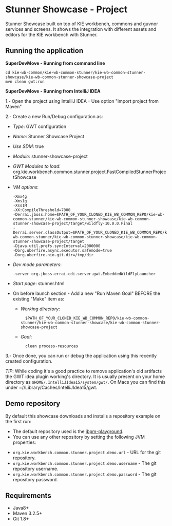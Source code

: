 Stunner Showcase - Project
==========================

Stunner Showcase built on top of KIE workbench, commons and guvnor services and screens. It shows the integration with different assets and editors for the KIE workbench with Stunner.                                            

Running the application
-----------------------

**SuperDevMove - Running from command line**                                          

    cd kie-wb-common/kie-wb-common-stunner/kie-wb-common-stunner-showcase/kie-wb-common-stunner-showcase-project
    mvn clean gwt:run

**SuperDevMove - Running from IntelliJ IDEA**                                          

1.- Open the project using IntelliJ IDEA - Use option "import project from Maven"                 
  
2.- Create a new Run/Debug configuration as:                
  - *Type*: GWT configuration                  
  - *Name*: Stunner Showcase Project                     
  - *Use SDM*: true                  
  - *Module*: stunner-showcase-project             
  - *GWT Modules to load*: org.kie.workbench.common.stunner.project.FastCompiledStunnerProjectShowcase             
  - *VM options*: 
        
        -Xmx4g
        -Xms1g
        -Xss1M
        -XX:CompileThreshold=7000
        -Derrai.jboss.home=$PATH_OF_YOUR_CLONED_KIE_WB_COMMON_REPO/kie-wb-common-stunner/kie-wb-common-stunner-showcase/kie-wb-common-stunner-showcase-project/target/wildfly-10.0.0.Final
        -Derrai.server.classOutput=$PATH_OF_YOUR_CLONED_KIE_WB_COMMON_REPO/kie-wb-common-stunner/kie-wb-common-stunner-showcase/kie-wb-common-stunner-showcase-project/target
        -Djava.util.prefs.syncInterval=2000000
        -Dorg.uberfire.async.executor.safemode=true
        -Dorg.uberfire.nio.git.dir=/tmp/dir

                      
  - *Dev mode parameters*: 
        
        -server org.jboss.errai.cdi.server.gwt.EmbeddedWildFlyLauncher
                      
  - *Start page*: stunner.html                  
  
  - On before launch section - Add a new "Run Maven Goal" BEFORE the existing "Make" item as:                
    - *Working directory*: 
        
            $PATH_OF_YOUR_CLONED_KIE_WB_COMMON_REPO/kie-wb-common-stunner/kie-wb-common-stunner-showcase/kie-wb-common-stunner-showcase-project
                          
    - *Goal*: 
        
            clean process-resources                 
  
3.- Once done, you can run or debug the application using this recently created configuration.                   
  
*TIP*: While coding it's a good practice to remove application's old artifacts the GWT idea plugin working's directory. It is usually present on your home directory as `$HOME/.IntelliJIdea15/system/gwt/`. On Macs you can find this under ~//Library/Caches/IntelliJIdea15/gwt.

Demo repository
---------------

By default this showcase downloads and installs a repository example on the first run:           
              
* The default repository used is the [jbpm-playground](https://github.com/guvnorngtestuser1/jbpm-console-ng-playground-kjar.git).              
* You can use any other repository by setting the following JVM properties:              
- `org.kie.workbench.common.stunner.project.demo.url` - URL for the git repository.               
- `org.kie.workbench.common.stunner.project.demo.username` - The git repository username.               
- `org.kie.workbench.common.stunner.project.demo.password` - The git repository password.              

Requirements
------------
* Java8+          
* Maven 3.2.5+       
* Git 1.8+        
